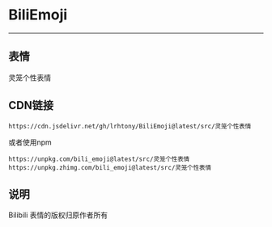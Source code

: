 # BiliEmoji
---
## 表情
灵笼个性表情
## CDN链接
```
https://cdn.jsdelivr.net/gh/lrhtony/BiliEmoji@latest/src/灵笼个性表情
```
或者使用npm
```
https://unpkg.com/bili_emoji@latest/src/灵笼个性表情
https://unpkg.zhimg.com/bili_emoji@latest/src/灵笼个性表情
```
## 说明
Bilibili 表情的版权归原作者所有

